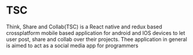 # TSC
Think, Share and Collab(TSC) is a React native and redux based crossplatform mobile based application for android and IOS devices to let user post, share and collab over their projects. Thee application in general is aimed to act as a social media app for programmers 
